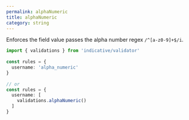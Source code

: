 ```yaml
---
permalink: alphaNumeric
title: alphaNumeric
category: string
---
```


Enforces the field value passes the alpha number regex `/^[a-z0-9]+$/i`.
 
```ts
import { validations } from 'indicative/validator'
 
const rules = {
  username: 'alpha_numeric'
}
 
// or
const rules = {
  username: [
    validations.alphaNumeric()
  ]
}
```